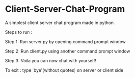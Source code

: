 # Client-Server-Chat-Program
A simplest client server chat program made in python.

Steps to run :

Step 1: Run server.py by opening command prompt window

Step 2: Run client.py using another command prompt window

Step 3: Voila you can now chat with yourself!

To exit : type 'bye'(without quotes) on server or client side
